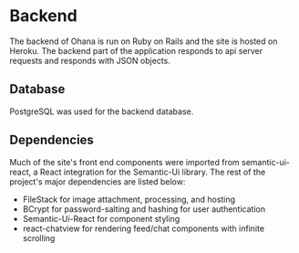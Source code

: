 # Backend

The backend of Ohana is run on Ruby on Rails and the site is hosted on Heroku. The backend part of the application responds to api server requests and responds with JSON objects. 

## Database

PostgreSQL was used for the backend database. 

## Dependencies

Much of the site's front end components were imported from semantic-ui-react, a React integration for the Semantic-Ui library. The rest of the project's major dependencies are listed below: 

   
- FileStack for image attachment, processing, and hosting 
- BCrypt for password-salting and hashing for user authentication 
- Semantic-Ui-React for component styling 
- react-chatview for rendering feed/chat components with infinite scrolling

